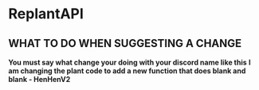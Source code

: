 # ReplantAPI

## WHAT TO DO WHEN SUGGESTING A CHANGE
**You must say what change your doing with your discord name like this**
**I am changing the plant code to add a new function that does blank and blank - HenHenV2**
